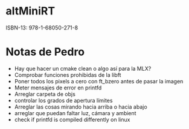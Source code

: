 # altMiniRT
ISBN-13: 978-1-68050-271-8

# Notas de Pedro
- Hay que hacer un cmake clean o algo así para la MLX?
- Comprobar funciones prohibidas de la libft
- Poner todos los pixels a cero con ft_bzero antes de pasar la imagen
- Meter mensajes de error en printfd
- Arreglar carpeta de objs
- controlar los grados de apertura límites
- Arreglar las cosas mirando hacia arriba o hacia abajo
- arreglar que puedan faltar luz, cámara y ambient
- check if printfd is compiled differently on linux
